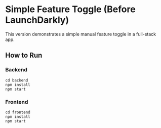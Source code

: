 # Simple Feature Toggle (Before LaunchDarkly)

This version demonstrates a simple manual feature toggle in a full-stack app.

## How to Run

### Backend
```
cd backend
npm install
npm start
```

### Frontend
```
cd frontend
npm install
npm start
```
